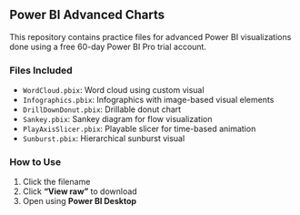 ## Power BI Advanced Charts

This repository contains practice files for advanced Power BI visualizations  
done using a free 60-day Power BI Pro trial account.

### Files Included
- `WordCloud.pbix`: Word cloud using custom visual
- `Infographics.pbix`: Infographics with image-based visual elements
- `DrillDownDonut.pbix`: Drillable donut chart
- `Sankey.pbix`: Sankey diagram for flow visualization
- `PlayAxisSlicer.pbix`: Playable slicer for time-based animation
- `Sunburst.pbix`: Hierarchical sunburst visual

### How to Use
1. Click the filename
2. Click **“View raw”** to download
3. Open using **Power BI Desktop**
